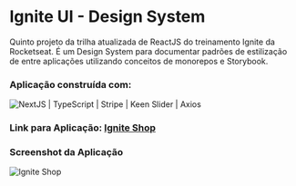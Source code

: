 # Ignite UI - Design System
Quinto projeto da trilha atualizada de ReactJS do treinamento Ignite da Rocketseat.
É um Design System para documentar padrões de estilização de entre aplicações utilizando conceitos de monorepos e Storybook.
### Aplicação construída com:
<div>
  <img src="/public/techs.png" title="NextJS | TypeScript | Stripe | Keen Slider | Axios" />
</div>

### Link para Aplicação: [Ignite Shop](https://ignite-react-js-ignite-shop.vercel.app/ "Ignite Shop")

### Screenshot da Aplicação
![Ignite Shop](/public/capa.png "Ignite Shop")
